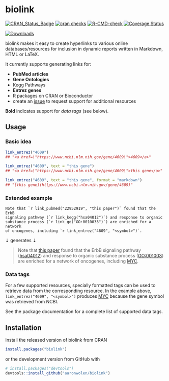 # biolink

[![CRAN_Status_Badge](http://www.r-pkg.org/badges/version/biolink)](https://cran.r-project.org/package=biolink)
[![cran checks](https://cranchecks.info/badges/summary/biolink)](https://cran.r-project.org/web/checks/check_results_biolink.html)
[![R-CMD-check](https://github.com/aaronwolen/biolink/workflows/R-CMD-check/badge.svg)](https://github.com/aaronwolen/biolink/actions)
[![Coverage Status](https://img.shields.io/codecov/c/github/aaronwolen/biolink/master.svg)](https://codecov.io/github/aaronwolen/biolink?branch=master)

[![Downloads](http://cranlogs.r-pkg.org/badges/biolink?color=brightgreen)](http://www.r-pkg.org/pkg/biolink)

biolink makes it easy to create hyperlinks to various online databases/resources for inclusion in dynamic reports written in Markdown, HTML or LaTeX.

It currently supports generating links for:

- **PubMed articles**
- **Gene Ontologies**
- Kegg Pathways
- **Entrez genes**
- R packages on CRAN or Bioconductor
- create an [issue](https://github.com/aaronwolen/biolink/issues) to request support for additional resources

**Bold** indicates support for *data tags* (see below).

## Usage

### Basic idea

```r
link_entrez("4609")
## "<a href=\"https://www.ncbi.nlm.nih.gov/gene/4609\">4609</a>"

link_entrez("4609", text = "this gene")
## "<a href=\"https://www.ncbi.nlm.nih.gov/gene/4609\">this gene</a>"

link_entrez("4609", text = "this gene", format = "markdown")
## "[this gene](https://www.ncbi.nlm.nih.gov/gene/4609)"
```

### Extended example

```
Note that `r link_pubmed("22952919", "this paper")` found that the ErbB
signaling pathway (`r link_kegg("hsa04012")`) and response to organic
substance process (`r link_go("GO:0010033")`) are enriched for a network
of oncogenes, including `r link_entrez("4609", "<symbol>")`.
```

&#8675; generates &#8675;

> Note that [this paper][1] found that the ErbB signaling pathway ([hsa04012][2]) and response to organic substance process ([GO:001003][3]) are enriched for a network of oncogenes, including [MYC][4].

### Data tags

For a few supported resources, specially formatted tags can be used to retrieve data from the corresponding resource. In the example above, `link_entrez("4609", "<symbol>")` produces [MYC][4] because the gene symbol was retrieved from NCBI.

See the package documentation for a complete list of supported data tags.

## Installation

Install the released version of biolink from CRAN

```R
install.packages("biolink")
```

or the development version from GitHub with

```R
# install.packages("devtools")
devtools::install_github("aaronwolen/biolink")
```


<!-- links -->
[1]: https://www.ncbi.nlm.nih.gov/pubmed/22952919
[2]: http://www.genome.jp/dbget-bin/www_bget?pathway:hsa04012
[3]: http://amigo.geneontology.org/amigo/term/GO:0010033
[4]: https://www.ncbi.nlm.nih.gov/gene/4609

